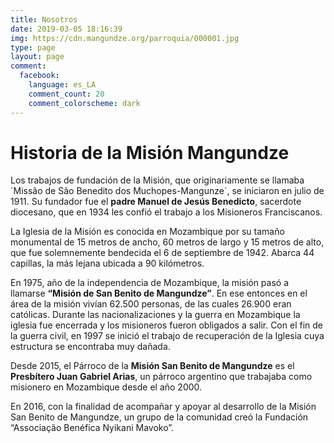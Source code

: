 ```yaml
---
title: Nosotros
date: 2019-03-05 18:16:39
img: https://cdn.mangundze.org/parroquia/000001.jpg
type: page
layout: page
comment: 
  facebook:
    language: es_LA
    comment_count: 20
    comment_colorscheme: dark
---
```

# Historia de la Misión Mangundze

Los trabajos de fundación de la Misión, que originariamente se llamaba ´Missão de São Benedito dos Muchopes-Mangunze`, se iniciaron en julio de 1911. Su fundador fue el **padre Manuel de Jesús Benedicto**, sacerdote diocesano, que en 1934 les confió el trabajo a los Misioneros Franciscanos.

La Iglesia de la Misión es conocida en Mozambique por su tamaño monumental de 15 metros de ancho, 60 metros de largo y 15 metros de alto, que fue solemnemente bendecida el 6 de septiembre de 1942. Abarca 44 capillas, la más lejana ubicada a 90 kilómetros.

En 1975, año de la independencia de Mozambique, la misión pasó a llamarse **“Misión de San Benito de Mangundze”**.  En ese entonces en el área de la misión vivían 62.500 personas, de las cuales 26.900 eran católicas.  Durante las nacionalizaciones y la guerra en Mozambique la iglesia fue encerrada y los misioneros fueron obligados a salir. Con el fin de la guerra civil, en 1997 se inició el trabajo de recuperación de la Iglesia cuya estructura se encontraba muy dañada. 

Desde 2015, el Párroco de la **Misión San Benito de Mangundze** es el **Presbítero Juan Gabriel Arias**, un párroco argentino que trabajaba como misionero en Mozambique desde el año 2000.

En 2016, con la finalidad de acompañar y apoyar al desarrollo de la Misión San Benito de Mangundze, un grupo de la comunidad creó la Fundación “Associação Benéfica Nyikani Mavoko”.
